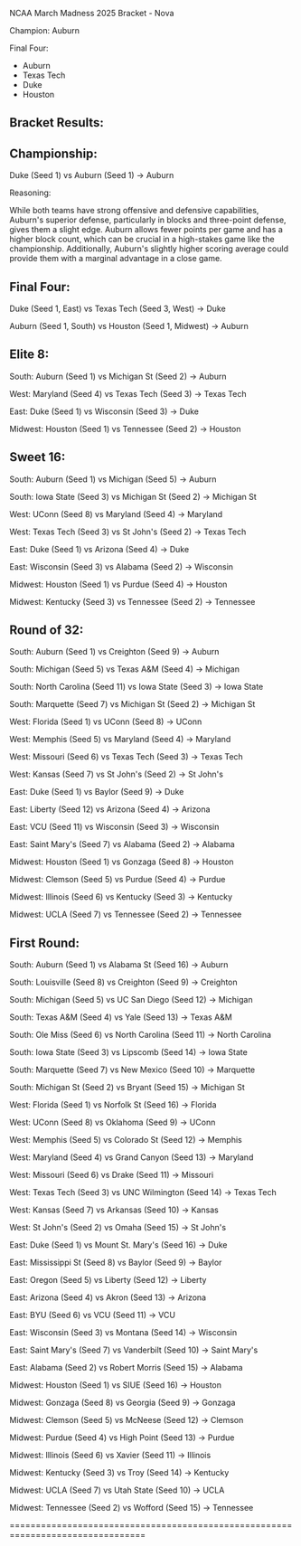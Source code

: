 NCAA March Madness 2025 Bracket - Nova

Champion: Auburn

Final Four:
  - Auburn
  - Texas Tech
  - Duke
  - Houston

Bracket Results:
--------------------------------------------------------------------------------

## Championship: 

Duke (Seed 1) vs Auburn (Seed 1) -> Auburn

Reasoning: 

While both teams have strong offensive and defensive capabilities, Auburn's superior defense, particularly in blocks and three-point defense, gives them a slight edge. Auburn allows fewer points per game and has a higher block count, which can be crucial in a high-stakes game like the championship. Additionally, Auburn's slightly higher scoring average could provide them with a marginal advantage in a close game.

## Final Four:
  Duke (Seed 1, East) vs Texas Tech (Seed 3, West) -> Duke
  
  Auburn (Seed 1, South) vs Houston (Seed 1, Midwest) -> Auburn

## Elite 8:
  South: Auburn (Seed 1) vs Michigan St (Seed 2) -> Auburn
  
  West: Maryland (Seed 4) vs Texas Tech (Seed 3) -> Texas Tech
  
  East: Duke (Seed 1) vs Wisconsin (Seed 3) -> Duke
  
  Midwest: Houston (Seed 1) vs Tennessee (Seed 2) -> Houston

## Sweet 16:
  South: Auburn (Seed 1) vs Michigan (Seed 5) -> Auburn
  
  South: Iowa State (Seed 3) vs Michigan St (Seed 2) -> Michigan St
  
  West: UConn (Seed 8) vs Maryland (Seed 4) -> Maryland
  
  West: Texas Tech (Seed 3) vs St John's (Seed 2) -> Texas Tech
  
  East: Duke (Seed 1) vs Arizona (Seed 4) -> Duke
  
  East: Wisconsin (Seed 3) vs Alabama (Seed 2) -> Wisconsin
  
  Midwest: Houston (Seed 1) vs Purdue (Seed 4) -> Houston
  
  Midwest: Kentucky (Seed 3) vs Tennessee (Seed 2) -> Tennessee

## Round of 32:
  South: Auburn (Seed 1) vs Creighton (Seed 9) -> Auburn
  
  South: Michigan (Seed 5) vs Texas A&M (Seed 4) -> Michigan
  
  South: North Carolina (Seed 11) vs Iowa State (Seed 3) -> Iowa State
  
  South: Marquette (Seed 7) vs Michigan St (Seed 2) -> Michigan St
  
  West: Florida (Seed 1) vs UConn (Seed 8) -> UConn
  
  West: Memphis (Seed 5) vs Maryland (Seed 4) -> Maryland
  
  West: Missouri (Seed 6) vs Texas Tech (Seed 3) -> Texas Tech
  
  West: Kansas (Seed 7) vs St John's (Seed 2) -> St John's
  
  East: Duke (Seed 1) vs Baylor (Seed 9) -> Duke
  
  East: Liberty (Seed 12) vs Arizona (Seed 4) -> Arizona
  
  East: VCU (Seed 11) vs Wisconsin (Seed 3) -> Wisconsin
  
  East: Saint Mary's (Seed 7) vs Alabama (Seed 2) -> Alabama
  
  Midwest: Houston (Seed 1) vs Gonzaga (Seed 8) -> Houston
  
  Midwest: Clemson (Seed 5) vs Purdue (Seed 4) -> Purdue
  
  Midwest: Illinois (Seed 6) vs Kentucky (Seed 3) -> Kentucky
    
  Midwest: UCLA (Seed 7) vs Tennessee (Seed 2) -> Tennessee

## First Round:
  
  South: Auburn (Seed 1) vs Alabama St (Seed 16) -> Auburn
  
  South: Louisville (Seed 8) vs Creighton (Seed 9) -> Creighton
  
  South: Michigan (Seed 5) vs UC San Diego (Seed 12) -> Michigan
  
  South: Texas A&M (Seed 4) vs Yale (Seed 13) -> Texas A&M
  
  South: Ole Miss (Seed 6) vs North Carolina (Seed 11) -> North Carolina
  
  South: Iowa State (Seed 3) vs Lipscomb (Seed 14) -> Iowa State
  
  South: Marquette (Seed 7) vs New Mexico (Seed 10) -> Marquette
  
  South: Michigan St (Seed 2) vs Bryant (Seed 15) -> Michigan St
  
  West: Florida (Seed 1) vs Norfolk St (Seed 16) -> Florida
  
  West: UConn (Seed 8) vs Oklahoma (Seed 9) -> UConn
  
  West: Memphis (Seed 5) vs Colorado St (Seed 12) -> Memphis
  
  West: Maryland (Seed 4) vs Grand Canyon (Seed 13) -> Maryland
  
  West: Missouri (Seed 6) vs Drake (Seed 11) -> Missouri
  
  West: Texas Tech (Seed 3) vs UNC Wilmington (Seed 14) -> Texas Tech
  
  West: Kansas (Seed 7) vs Arkansas (Seed 10) -> Kansas
  
  West: St John's (Seed 2) vs Omaha (Seed 15) -> St John's
  
  East: Duke (Seed 1) vs Mount St. Mary's (Seed 16) -> Duke
  
  East: Mississippi St (Seed 8) vs Baylor (Seed 9) -> Baylor
  
  East: Oregon (Seed 5) vs Liberty (Seed 12) -> Liberty
  
  East: Arizona (Seed 4) vs Akron (Seed 13) -> Arizona
  
  East: BYU (Seed 6) vs VCU (Seed 11) -> VCU
  
  East: Wisconsin (Seed 3) vs Montana (Seed 14) -> Wisconsin
  
  East: Saint Mary's (Seed 7) vs Vanderbilt (Seed 10) -> Saint Mary's
  
  East: Alabama (Seed 2) vs Robert Morris (Seed 15) -> Alabama
  
  Midwest: Houston (Seed 1) vs SIUE (Seed 16) -> Houston
  
  Midwest: Gonzaga (Seed 8) vs Georgia (Seed 9) -> Gonzaga
  
  Midwest: Clemson (Seed 5) vs McNeese (Seed 12) -> Clemson
  
  Midwest: Purdue (Seed 4) vs High Point (Seed 13) -> Purdue
  
  Midwest: Illinois (Seed 6) vs Xavier (Seed 11) -> Illinois
  
  Midwest: Kentucky (Seed 3) vs Troy (Seed 14) -> Kentucky
  
  Midwest: UCLA (Seed 7) vs Utah State (Seed 10) -> UCLA
  
  Midwest: Tennessee (Seed 2) vs Wofford (Seed 15) -> Tennessee

================================================================================
